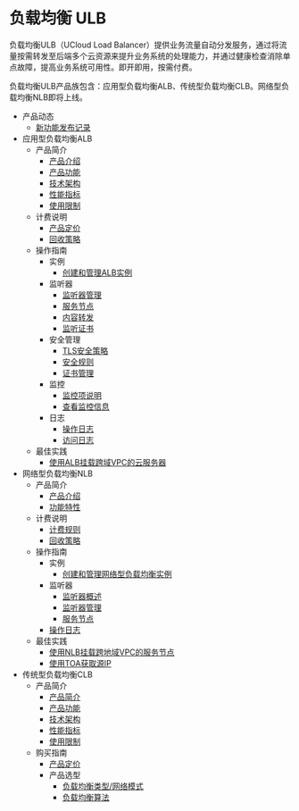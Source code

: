 
# 负载均衡 ULB

负载均衡ULB（UCloud Load Balancer）提供业务流量自动分发服务，通过将流量按需转发至后端多个云资源来提升业务系统的处理能力，并通过健康检查消除单点故障，提高业务系统可用性。即开即用，按需付费。

负载均衡ULB产品族包含：应用型负载均衡ALB、传统型负载均衡CLB。网络型负载均衡NLB即将上线。

* 产品动态
  * [新功能发布记录](ulb/releasenotes/newfunctions)
* 应用型负载均衡ALB
  * 产品简介
    * [产品介绍](/ulb/alb/intro/whatisalb)
    * [产品功能](/ulb/alb/intro/function)
    * [技术架构](/ulb/alb/intro/architecture)
    * [性能指标](/ulb/alb/intro/performance)
    * [使用限制](/ulb/alb/intro/limit)
  * 计费说明
    * [产品定价](/ulb/alb/buy/charge)
    * [回收策略](/ulb/alb/buy/recyle)
  * 操作指南
    * 实例
      *  [创建和管理ALB实例]( ulb/alb/guide/instance/create-instance.md )
    * 监听器
      *  [监听器管理]( ulb/alb/guide/listeners/manage-listeners.md )
      *  [服务节点]( ulb/alb/guide/listeners/manage-node.md )
      *  [内容转发]( ulb/alb/guide/listeners/forwarding.md )
      *  [监听证书]( ulb/alb/guide/listeners/certificates.md )
    * 安全管理
      *  [TLS安全策略]( ulb/alb/guide/security-management/tls-security-policies.md )
      *  [安全规则]( ulb/alb/guide/security-management/safety-rules.md )
      *  [证书管理]( ulb/alb/guide/security-management/manage-certificates.md )
    * 监控
      *  [监控项说明]( ulb/alb/guide/monitoring/monitoring-metrics.md )
      *  [查看监控信息]( ulb/alb/guide/monitoring/view-alb-monitoring.md )
    * 日志
      *  [操作日志]( ulb/alb/guide/logs/audit-logs.md )
      *  [访问日志]( ulb/alb/guide/logs/access-logs.md )
  * 最佳实践
    * [使用ALB挂载跨域VPC的云服务器](ulb/alb/use/use-instance.md)
* 网络型负载均衡NLB
  * 产品简介
    * [产品介绍](/ulb/NLB/intro/whatisnlb)
    * [功能特性](/ulb/NLB/intro/function)
  * 计费说明
    * [计费规则](/ulb/NLB/buy/charge)
    * [回收策略](/ulb/NLB/buy/recyle)
  * 操作指南
    * 实例
      * [创建和管理网络型负载均衡实例](/ulb/NLB/guide/instance/create-instance.md)
    * 监听器
      * [监听器概述](ulb/NLB/guide/listeners/whatlisteners.md)
      * [监听器管理](ulb/NLB/guide/listeners/manage-listeners.md)
      * [服务节点](ulb/NLB/guide/listeners/manage-node.md )
    * [操作日志](ulb/NLB/guide/audit-logs.md)
  * 最佳实践
    * [使用NLB挂载跨地域VPC的服务节点](ulb/NLB/use/use-instance.md)
    * [使用TOA获取源IP](ulb/NLB/use/obtain-client-ip.md)
* 传统型负载均衡CLB
  * 产品简介
    * [产品简介](/ulb/intro/whatisulb)
    * [产品功能](/ulb/intro/function)
    * [技术架构](/ulb/intro/architecture)
    * [性能指标](/ulb/intro/performance)
    * [使用限制](/ulb/intro/limit)
  * 购买指南
    * [产品定价](/ulb/fast/price)
    * 产品选型
        * [负载均衡类型/网络模式](/ulb/fast/createulb/networktype)
        * [负载均衡算法](/ulb/fast/createulb/algorithm)


​    
​    
​    


